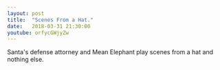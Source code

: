 ```yaml
---
layout: post
title:  "Scenes From a Hat."
date:   2018-03-31 21:30:00
youtube: orfycGWjyZw
---
```


Santa's defense attorney and Mean Elephant play scenes from a hat and nothing else.